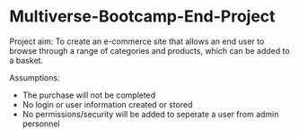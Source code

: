 # Multiverse-Bootcamp-End-Project

Project aim:
  To create an e-commerce site that allows an end user to browse through a range of categories and products, which can be added to a basket.
  
Assumptions:
  * The purchase will not be completed
  * No login or user information created or stored
  * No permissions/security will be added to seperate a user from admin personnel
  
